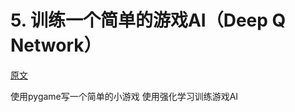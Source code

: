 # 5. 训练一个简单的游戏AI（Deep Q Network）

[原文](http://blog.topspeedsnail.com/archives/10459)

使用pygame写一个简单的小游戏
使用强化学习训练游戏AI